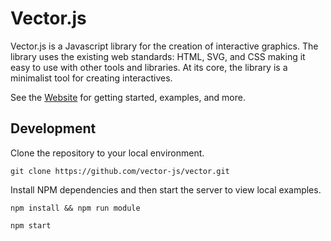 # Vector.js

Vector.js is a Javascript library for the creation of interactive graphics. The library uses the existing web standards: HTML, SVG, and CSS making it easy to use with other tools and libraries. At its core, the library is a minimalist tool for creating interactives.

See the [Website](https://vectorjs.org) for getting started, examples, and more.

## Development

Clone the repository to your local environment.

```
git clone https://github.com/vector-js/vector.git
```

Install NPM dependencies and then start the server to view local examples.

```
npm install && npm run module
```

```
npm start
```

<!-- TODO: contribution details -->
